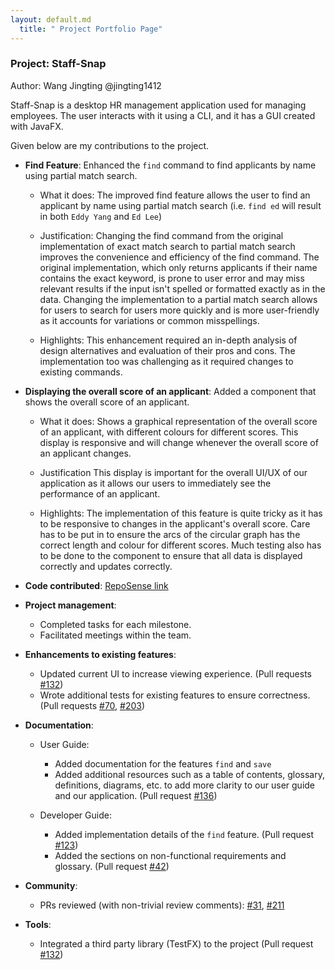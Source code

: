 ```yaml
---
layout: default.md
  title: " Project Portfolio Page"
---
```


### Project: Staff-Snap
Author: Wang Jingting @jingting1412

Staff-Snap is a desktop HR management application used for managing employees. The user interacts with it using a CLI, and it has a GUI created with JavaFX.

Given below are my contributions to the project.

* **Find Feature**: Enhanced the `find` command to find applicants by name using partial match search.

  * What it does: 
    The improved find feature allows the user to find an applicant by name using partial match search (i.e. `find ed` will result in both `Eddy Yang` and `Ed Lee`)
  
  * Justification: 
  Changing the find command from the original implementation of exact match search to partial match search improves the 
  convenience and efficiency of the find command. The original implementation, which only returns applicants if their name
  contains the exact keyword, is prone to user error and may miss relevant results if the input isn't spelled or formatted exactly as in the data.
  Changing the implementation to a partial match search allows for users to search for users more quickly and
  is more user-friendly as it accounts for variations or common misspellings.
  
  * Highlights: 
  This enhancement required an in-depth analysis of design alternatives and evaluation of their pros and cons. 
  The implementation too was challenging as it required changes to existing commands.


* **Displaying the overall score of an applicant**: Added a component that shows the overall score of an applicant.

  * What it does:
  Shows a graphical representation of the overall score of an applicant, with different colours for different scores.
  This display is responsive and will change whenever the overall score of an applicant changes.
  
  * Justification
  This display is important for the overall UI/UX of our application as it allows our users to immediately see the performance
  of an applicant. 

  * Highlights:
  The implementation of this feature is quite tricky as it has to be responsive to changes in the applicant's overall score.
  Care has to be put in to ensure the arcs of the circular graph has the correct length and colour for different scores.
  Much testing also has to be done to the component to ensure that all data is displayed correctly and updates correctly.


* **Code contributed**: [RepoSense link](https://nus-cs2103-ay2324s1.github.io/tp-dashboard/?search=jingting1412&breakdown=true)

<div style="page-break-after: always;"></div>

* **Project management**:
  * Completed tasks for each milestone.
  * Facilitated meetings within the team.


* **Enhancements to existing features**:
  * Updated current UI to increase viewing experience. (Pull requests [#132](https://github.com/AY2324S1-CS2103T-W08-1/tp/pull/132))
  * Wrote additional tests for existing features to ensure correctness. 
  (Pull requests [#70](https://github.com/AY2324S1-CS2103T-W08-1/tp/pull/70), [#203](https://github.com/AY2324S1-CS2103T-W08-1/tp/pull/203))


* **Documentation**:
  * User Guide:
    * Added documentation for the features `find` and `save` 
    * Added additional resources such as a table of contents, glossary, definitions, diagrams, etc. to add more clarity 
    to our user guide and our application. (Pull request [#136](https://github.com/AY2324S1-CS2103T-W08-1/tp/pull/136))

  * Developer Guide:
    * Added implementation details of the `find` feature. (Pull request [#123](https://github.com/AY2324S1-CS2103T-W08-1/tp/pull/123))
    * Added the sections on non-functional requirements and glossary. (Pull request [#42](https://github.com/AY2324S1-CS2103T-W08-1/tp/pull/42))


* **Community**:
  * PRs reviewed (with non-trivial review comments): [#31](https://github.com/AY2324S1-CS2103T-W08-1/tp/pull/31), 
  [#211](https://github.com/AY2324S1-CS2103T-W08-1/tp/pull/211#pullrequestreview-1720643976)


* **Tools**:
  * Integrated a third party library (TestFX) to the project (Pull request [#132](https://github.com/AY2324S1-CS2103T-W08-1/tp/pull/132))
